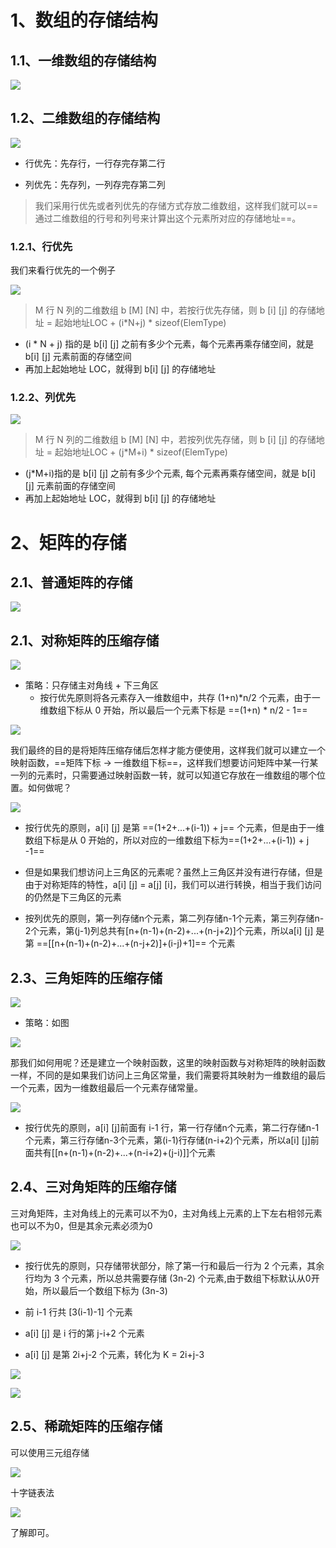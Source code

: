 # 1、数组的存储结构

## 1.1、一维数组的存储结构

![](王道特殊矩阵的压缩存储.assets/1.png)



## 1.2、二维数组的存储结构

![](王道特殊矩阵的压缩存储.assets/2.png)



- 行优先：先存行，一行存完存第二行

- 列优先：先存列，一列存完存第二列

> 我们采用行优先或者列优先的存储方式存放二维数组，这样我们就可以==通过二维数组的行号和列号来计算出这个元素所对应的存储地址==。

### 1.2.1、行优先

我们来看行优先的一个例子

![](王道特殊矩阵的压缩存储.assets/3.png)

> M 行 N 列的二维数组 b [M] [N] 中，若按行优先存储，则 b [i] [j] 的存储地址 = 起始地址LOC + (i*N+j) * sizeof(ElemType) 

- (i * N + j)  指的是 b[i] [j] 之前有多少个元素，每个元素再乘存储空间，就是 b[i] [j] 元素前面的存储空间
- 再加上起始地址 LOC，就得到 b[i] [j] 的存储地址







### 1.2.2、列优先

![](王道特殊矩阵的压缩存储.assets/4.png)



> M 行 N 列的二维数组 b [M] [N] 中，若按列优先存储，则 b [i] [j] 的存储地址 = 起始地址LOC + (j*M+i) * sizeof(ElemType) 

- (j*M+i)指的是 b[i] [j] 之前有多少个元素, 每个元素再乘存储空间，就是 b[i] [j] 元素前面的存储空间
- 再加上起始地址 LOC，就得到 b[i] [j] 的存储地址





# 2、矩阵的存储

## 2.1、普通矩阵的存储

![](王道特殊矩阵的压缩存储.assets/5.png)





## 2.1、对称矩阵的压缩存储

![](王道特殊矩阵的压缩存储.assets/6.png)

- 策略：只存储主对角线 + 下三角区
  - 按行优先原则将各元素存入一维数组中，共存 (1+n)*n/2 个元素，由于一维数组下标从 0 开始，所以最后一个元素下标是 ==(1+n) * n/2 - 1==

![](王道特殊矩阵的压缩存储.assets/7.png)

我们最终的目的是将矩阵压缩存储后怎样才能方便使用，这样我们就可以建立一个映射函数，==矩阵下标 -> 一维数组下标==，这样我们想要访问矩阵中某一行某一列的元素时，只需要通过映射函数一转，就可以知道它存放在一维数组的哪个位置。如何做呢？

![](王道特殊矩阵的压缩存储.assets/8.png)

- 按行优先的原则，a[i] [j] 是第 ==(1+2+...+(i-1)) + j== 个元素，但是由于一维数组下标是从 0 开始的，所以对应的一维数组下标为==(1+2+...+(i-1)) + j -1==

- 但是如果我们想访问上三角区的元素呢？虽然上三角区并没有进行存储，但是由于对称矩阵的特性，a[i] [j] = a[j] [i]，我们可以进行转换，相当于我们访问的仍然是下三角区的元素

- 按列优先的原则，第一列存储n个元素，第二列存储n-1个元素，第三列存储n-2个元素，第(j-1)列总共有[n+(n-1)+(n-2)+...+(n-j+2)]个元素，所以a[i] [j] 是第 ==[[n+(n-1)+(n-2)+...+(n-j+2)]+(i-j)+1]== 个元素







## 2.3、三角矩阵的压缩存储

![](王道特殊矩阵的压缩存储.assets/9.png)

- 策略：如图

![](王道特殊矩阵的压缩存储.assets/10.png)

那我们如何用呢？还是建立一个映射函数，这里的映射函数与对称矩阵的映射函数一样，不同的是如果我们访问上三角区常量，我们需要将其映射为一维数组的最后一个元素，因为一维数组最后一个元素存储常量。   

![](王道特殊矩阵的压缩存储.assets/11.png)



- 按行优先的原则，a[i] [j]前面有 i-1 行，第一行存储n个元素，第二行存储n-1个元素，第三行存储n-3个元素，第(i-1)行存储(n-i+2)个元素，所以a[i] [j]前面共有[[n+(n-1)+(n-2)+...+(n-i+2)+(j-i)]]个元素





## 2.4、三对角矩阵的压缩存储

三对角矩阵，主对角线上的元素可以不为0，主对角线上元素的上下左右相邻元素也可以不为0，但是其余元素必须为0

![](王道特殊矩阵的压缩存储.assets/12.png)

- 按行优先的原则，只存储带状部分，除了第一行和最后一行为 2 个元素，其余行均为 3 个元素，所以总共需要存储 (3n-2) 个元素,由于数组下标默认从0开始，所以最后一个数组下标为 (3n-3)

- 前 i-1 行共 [3(i-1)-1] 个元素
- a[i] [j] 是 i 行的第 j-i+2 个元素
- a[i] [j] 是第 2i+j-2 个元素，转化为 K = 2i+j-3

![](王道特殊矩阵的压缩存储.assets/13.png)





![](王道特殊矩阵的压缩存储.assets/14.png)











## 2.5、稀疏矩阵的压缩存储

可以使用三元组存储

![](王道特殊矩阵的压缩存储.assets/15.png)



十字链表法

![](王道特殊矩阵的压缩存储.assets/16.png)



了解即可。





























































